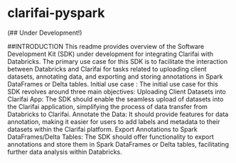 # clarifai-pyspark
(## Under Development!)

##INTRODUCTION 
This readme provides overview of the Software Development Kit (SDK) under development for integrating Clarifai with Databricks. The primary use case for this SDK is to facilitate the interaction between Databricks and Clarifai for tasks related to uploading client datasets, annotating data, and exporting and storing annotations in Spark DataFrames or Delta tables.
Initial use case : 
The initial use case for this SDK revolves around three main objectives:
Uploading Client Datasets into Clarifai App: 
  The SDK should enable the seamless upload of datasets into the Clarifai application, simplifying the process of data transfer from Databricks to Clarifai.
Annotate the Data:
  It should provide features for data annotation, making it easier for users to add labels and metadata to their datasets within the Clarifai platform.
Export Annotations to Spark DataFrames/Delta Tables:
  The SDK should offer functionality to export annotations and store them in Spark DataFrames or Delta tables, facilitating further data analysis within Databricks.
